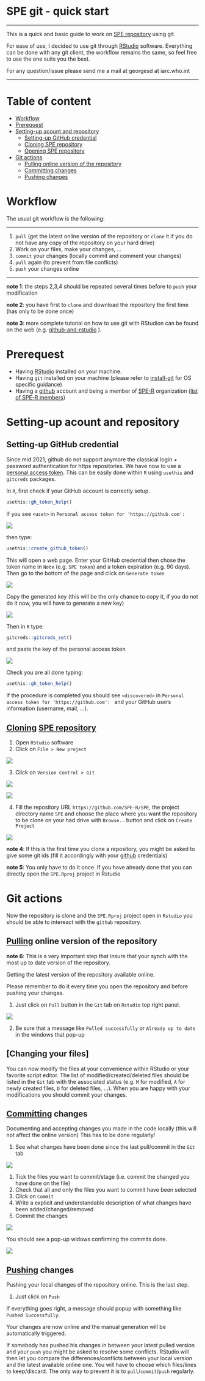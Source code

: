 SPE git - quick start
=====================

-----

This is a quick and basic guide to work on [SPE repository](https://github.com/SPE-R/SPE) using git.

For ease of use, I decided to use git through [RStudio](https://posit.co/download/rstudio-desktop/) software. Everything can be done with any git client, the workflow remains the same, so feel free to use the one suits you the best.

For any question/issue please send me a mail at georgesd at iarc.who.int

-----

# Table of content

- [Workflow](#workflow)
- [Prerequest](#prerequest)
- [Setting-up acount and repository](#setting-up-acount-and-repository)
  * [Setting-up GitHub credential](#setting-up-github-credential)
  * [Cloning SPE repository](#cloning-spe-repository)
  * [Opening SPE repository](#opening-spe-repository)
- [Git actions](#git-actions)
  * [Pulling online version of the repository](#pulling-online-version-of-the-repository)
  * [Committing changes](#committing-changes)
  * [Pushing changes](#pushing-changes)
  


# Workflow

The usual git workflow is the following:

-----
1. `pull` (get the latest online version of the repository or `clone` it if you do not have any copy of the repository on your hard drive)
2. Work on your files, make your changes, ...
3. `commit` your changes (locally commit and comment your changes)
4. `pull` again (to prevent from file conflicts)
5. `push` your changes online

-----

**note 1**: the steps 2,3,4 should be repeated several times before to `push` your modification

**note 2**: you have first to `clone` and download the repository the first time (has only to be done once)

**note 3**: more complete tutorial on how to use git with RStudion can be found on the web (e.g. [github-and-rstudio](https://resources.github.com/github-and-rstudio/) ). 

# Prerequest

  - Having [RStudio](https://posit.co/download/rstudio-desktop/) installed on your machine.
  - Having `git` installed on your machine (please refer to [install-git](https://happygitwithr.com/install-git.html#install-git) for OS specific guidance)
  - Having a [github](https://github.com/) account and being a member of [SPE-R](https://github.com/orgs/SPE-R) 
  organization ([list of SPE-R members](https://github.com/orgs/SPE-R/people))

# Setting-up acount and repository

## Setting-up GitHub credential

Since mid 2021, github do not support anymore the classical login + password authentication for https repositories. We have now to use a [personal access token](https://docs.github.com/en/authentication/keeping-your-account-and-data-secure/creating-a-personal-access-token). This can be easily done within `R` using `usethis` and `gitcreds` packages.

In `R`, first check if your GitHub account is correctly setup.

```r
usethis::gh_token_help()
```

If you see `<uset>` in `Personal access token for 'https://github.com':`

![](https://github.com/SPE-R/SPE/blob/master/misc/SPE_git-quick_start-images/spe_git-quick_start-010.png)

then type:

```r
usethis::create_github_token()
```

This will open a web page. Enter your GitHub credential then chose the token name in `Note` (e.g. `SPE token`) and a token expiration (e.g. 90 days). Then go to the bottom of the page and click on `Generate token`
 
![](https://github.com/SPE-R/SPE/blob/master/misc/SPE_git-quick_start-images/spe_git-quick_start-011.png)

Copy the generated key (this will be the only chance to copy it, if you do not do it now, you will have to generate a new key)

![](https://github.com/SPE-R/SPE/blob/master/misc/SPE_git-quick_start-images/spe_git-quick_start-012.png)

Then in `R` type:

```r
gitcreds::gitcreds_set()
```

and paste the key of the personal access token

![](https://github.com/SPE-R/SPE/blob/master/misc/SPE_git-quick_start-images/spe_git-quick_start-009.png)

Check you are all done typing:

```r
usethis::gh_token_help()
```

If the procedure is completed you should see `<discovered>` in `Personal access token for 'https://github.com': ` and your GitHub users information (username, mail, ...).

## [Cloning](https://git-scm.com/docs/git-clone) [SPE repository](https://github.com/SPE-R/SPE)

1. Open `RStudio` software
2. Click on `File > New project`

![](https://github.com/SPE-R/SPE/blob/master/misc/SPE_git-quick_start-images/spe_git-quick_start-001.png)

3. Click on `Version Control > Git`

![](https://github.com/SPE-R/SPE/blob/master/misc/SPE_git-quick_start-images/spe_git-quick_start-002.png)

![](https://github.com/SPE-R/SPE/blob/master/misc/SPE_git-quick_start-images/spe_git-quick_start-003.png)

4. Fill the repository URL `https://github.com/SPE-R/SPE`, the project directory name `SPE` and choose the place where you want the repository to be clone on your had drive with `Browse..` button and click on `Create Project`

![](https://github.com/SPE-R/SPE/blob/master/misc/SPE_git-quick_start-images/spe_git-quick_start-004.png)

**note 4**: If this is the first time you clone a repository, you might be asked to give some git ids (fill it accordingly with your [github](https://github.com/) credentials)


**note 5**: You only have to do it once. If you have already done that you can directly open the `SPE.Rproj` project in Rstudio

# Git actions

Now the repository is clone and the `SPE.Rproj` project open in `Rstudio` you should be able to intereact with the `github` repository. 

## [Pulling](https://git-scm.com/docs/git-pull) online version of the repository 

**note 6**: This is a very important step that insure that your synch with the most up to date version of the repository.

Getting the latest version of the repository available online.

Please remember to do it every time you open the repository and before pushing your changes.

1. Just click on `Pull` button in the `Git` tab on `Rstudio` top right panel.

![](https://github.com/SPE-R/SPE/blob/master/misc/SPE_git-quick_start-images/spe_git-quick_start-004b.png)

2. Be sure that a message like `Pulled successfully` or `Already up to date` in the windows that pop-up

## [Changing your files]

You can now modify the files at your convenience within RStudio or your favorite script editor.
The list of modified/created/deleted files should be listed in the `Git` tab with the associated status
(e.g. `M` for modified, `A` for newly created files, `D` for deleted files, ...). When you are happy with your modifications you should commit your changes.

## [Committing](https://git-scm.com/docs/git-commit) changes

Documenting and accepting changes you made in the code locally (this will not affect the online version)
This has to be done regularly!

1. See what changes have been done since the last pull/commit in the `Git` tab 

![](https://github.com/SPE-R/SPE/blob/master/misc/SPE_git-quick_start-images/spe_git-quick_start-005.png)

1. Tick the files you want to commit/stage (i.e. commit the changed you have done on the file)
2. Check that all and only the files you want to commit have been selected
3. Click on `Commit` 
3. Write a explicit and understandable description of what changes have been added/changed/removed
4. Commit the changes

![](https://github.com/SPE-R/SPE/blob/master/misc/SPE_git-quick_start-images/spe_git-quick_start-006.png)

You should see a pop-up widows confirming the commits done.

![](https://github.com/SPE-R/SPE/blob/master/misc/SPE_git-quick_start-images/spe_git-quick_start-007.png)

## [Pushing](https://git-scm.com/docs/git-push) changes

Pushing your local changes of the repository online.
This is the last step. 

1. Just click on `Push`

If everything goes right, a message should popup with something like `Pushed Successfully`.

Your changes are now online and the manual generation will be automatically triggered. 

If somebody has pushed his changes in between your latest pulled version and your `push` you might be asked to resolve some conflicts.
RStudio will then let you compare the differences/conflicts between your local version and the latest available online one. You will have to choose which files/lines to keep/discard.
The only way to prevent it is to `pull`/`commit`/`push` regularly.